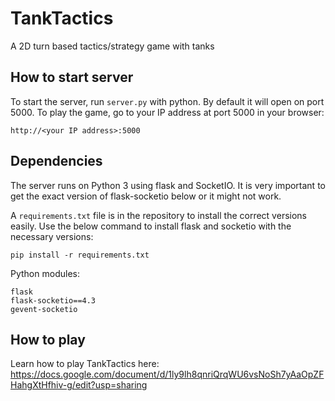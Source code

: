 # TankTactics
A 2D turn based tactics/strategy game with tanks

## How to start server

To start the server, run `server.py` with python. By default it will open on port 5000. To play the game, go to your IP address at port 5000 in your browser:

`http://<your IP address>:5000`

## Dependencies
The server runs on Python 3 using flask and SocketIO. It is very important to get the exact version of flask-socketio below or it might not work.

A `requirements.txt` file is in the repository to install the correct versions easily. Use the below command to install flask and socketio with the necessary versions:
```
pip install -r requirements.txt
```

Python modules:
```
flask
flask-socketio==4.3
gevent-socketio
```

## How to play
Learn how to play TankTactics here: https://docs.google.com/document/d/1ly9lh8qnriQrqWU6vsNoSh7yAaOpZFHahgXtHfhiv-g/edit?usp=sharing
